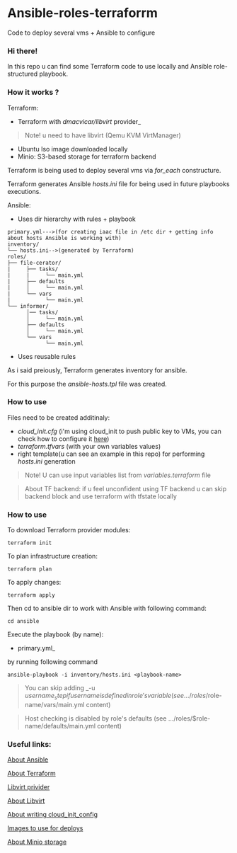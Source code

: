 # Ansible-roles-terraforrm
Code to deploy several vms + Ansible to configure

### Hi there! ###
In this repo u can find some Terraform code to use locally and Ansible role-structured playbook.

### How it works ? ###

Terraform:
  - Terraform with _dmacvicar/libvirt_ provider_
  > Note! u need to have libvirt (Qemu KVM VirtManager)
  - Ubuntu Iso image downloaded locally
  - Minio: S3-based storage for terraform backend
  
Terraform is being used to deploy several vms via _for_each_ constructure.

Terraform generates Ansible _hosts.ini_ file for being used in future playbooks executions.

Ansible:
  - Uses dir hierarchy with rules + playbook
  ```
primary.yml--->(for creating iaac file in /etc dir + getting info about hosts Ansible is working with)
inventory/
└── hosts.ini-->(generated by Terraform)
roles/
├── file-cerator/
|     ├── tasks/
|     |     └── main.yml
|     ├── defaults
|     │     └── main.yml
|     └── vars
|           └── main.yml
└── informer/
        │── tasks/
        │     └── main.yml
        ├── defaults
        │     └── main.yml
        └── vars
              └── main.yml
 ```
  - Uses reusable rules
  
As i said preiously, Terraform generates inventory for ansible.

For this purpose the _ansible-hosts.tpl_ file was created.

### How to use ###
Files need to be created additinaly:
  - _cloud_init.cfg_ (i'm using cloud_init to push public key to VMs, you can check how to configure it [here](https://cloudinit.readthedocs.io/en/latest/topics/examples.html))
  - _terraform.tfvars_ (with your own variables values)
  - right template(u can see an example in this repo) for performing _hosts.ini_ generation
  > Note! U can use input variables list from _variables.terraform_ file
  
>About TF backend: if u feel unconfident using TF backend u can skip backend block and use terraform with tfstate locally

### How to use ###
To download Terraform provider modules:
```
terraform init
```
To plan infrastructure creation:
```
terraform plan
```
To apply changes:
```
terraform apply
```
Then cd to ansible dir to work with Ansible with following command:
```
cd ansible
```
Execute the playbook (by name):
  - primary.yml_

by running following command
```
ansible-playbook -i inventory/hosts.ini <playbook-name>
```

>You can skip adding _-u $username_ step if username is defined in role's variable (see .../roles/$role-name/vars/main.yml content)

>Host checking is disabled by role's defaults (see .../roles/$role-name/defaults/main.yml content)


### Useful links: ###
[About Ansible](https://docs.ansible.com/ansible_community.html)

[About Terraform](https://developer.hashicorp.com/terraform/docs)

[Libvirt privider](https://registry.terraform.io/providers/dmacvicar/libvirt/latest/docs)

[About Libvirt](https://ubuntu.com/server/docs/virtualization-libvirt)

[About writing cloud_init_config](https://cloudinit.readthedocs.io/en/latest/topics/examples.html)

[Images to use for deploys](https://cloud-images.ubuntu.com/)

[About Minio storage](https://min.io/docs/minio/container/index.html) 





  
  
